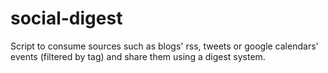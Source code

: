 social-digest
=============

Script to consume sources such as blogs' rss, tweets or google calendars' events (filtered by tag) and share them using a digest system.
